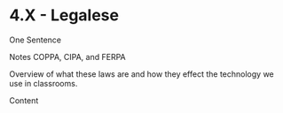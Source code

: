 # 4.X - Legalese

One Sentence

Notes
COPPA, CIPA, and FERPA 

Overview of what these laws are and how they effect the technology we use in classrooms. 

Content 
